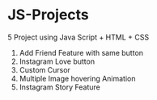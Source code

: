 # JS-Projects
5 Project using Java Script + HTML + CSS

1. Add Friend Feature with same button
2. Instagram Love button
3. Custom Cursor
4. Multiple Image hovering Animation
5. Instagram Story Feature
